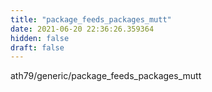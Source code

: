 ```yaml
---
title: "package_feeds_packages_mutt"
date: 2021-06-20 22:36:26.359364
hidden: false
draft: false
---
```


ath79/generic/package_feeds_packages_mutt


